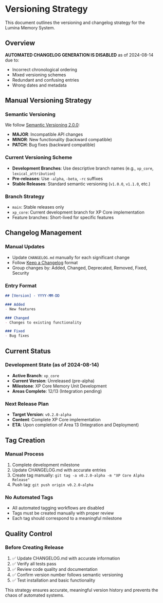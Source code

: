 # Versioning Strategy

This document outlines the versioning and changelog strategy for the Lumina Memory System.

## Overview

**AUTOMATED CHANGELOG GENERATION IS DISABLED** as of 2024-08-14 due to:
- Incorrect chronological ordering
- Mixed versioning schemes  
- Redundant and confusing entries
- Wrong dates and metadata

## Manual Versioning Strategy

### Semantic Versioning
We follow [Semantic Versioning 2.0.0](https://semver.org/):
- **MAJOR**: Incompatible API changes
- **MINOR**: New functionality (backward compatible)
- **PATCH**: Bug fixes (backward compatible)

### Current Versioning Scheme
- **Development Branches**: Use descriptive branch names (e.g., `xp_core`, `lexical_attribution`)
- **Pre-releases**: Use `-alpha`, `-beta`, `-rc` suffixes
- **Stable Releases**: Standard semantic versioning (`v1.0.0`, `v1.1.0`, etc.)

### Branch Strategy
- `main`: Stable releases only
- `xp_core`: Current development branch for XP Core implementation
- Feature branches: Short-lived for specific features

## Changelog Management

### Manual Updates
- Update `CHANGELOG.md` manually for each significant change
- Follow [Keep a Changelog](https://keepachangelog.com/) format
- Group changes by: Added, Changed, Deprecated, Removed, Fixed, Security

### Entry Format
```markdown
## [Version] - YYYY-MM-DD

### Added
- New features

### Changed  
- Changes to existing functionality

### Fixed
- Bug fixes
```

## Current Status

### Development State (as of 2024-08-14)
- **Active Branch**: `xp_core` 
- **Current Version**: Unreleased (pre-alpha)
- **Milestone**: XP Core Memory Unit Development
- **Areas Complete**: 12/13 (Integration pending)

### Next Release Plan
- **Target Version**: `v0.2.0-alpha`
- **Content**: Complete XP Core implementation
- **ETA**: Upon completion of Area 13 (Integration and Deployment)

## Tag Creation

### Manual Process
1. Complete development milestone
2. Update CHANGELOG.md with accurate entries
3. Create tag manually: `git tag -a v0.2.0-alpha -m "XP Core Alpha Release"`
4. Push tag: `git push origin v0.2.0-alpha`

### No Automated Tags
- All automated tagging workflows are disabled
- Tags must be created manually with proper review
- Each tag should correspond to a meaningful milestone

## Quality Control

### Before Creating Release
1. ✅ Update CHANGELOG.md with accurate information
2. ✅ Verify all tests pass
3. ✅ Review code quality and documentation
4. ✅ Confirm version number follows semantic versioning
5. ✅ Test installation and basic functionality

This strategy ensures accurate, meaningful version history and prevents the chaos of automated systems.
